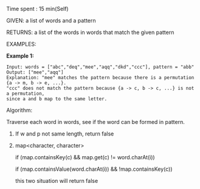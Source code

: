 Time spent :  15 min(Self)

GIVEN: a list of words and a pattern

RETURNS: a list of the words in words that match the given pattern

EXAMPLES:

**Example 1:**

```
Input: words = ["abc","deq","mee","aqq","dkd","ccc"], pattern = "abb"
Output: ["mee","aqq"]
Explanation: "mee" matches the pattern because there is a permutation {a -> m, b -> e, ...}. 
"ccc" does not match the pattern because {a -> c, b -> c, ...} is not a permutation,
since a and b map to the same letter.
```

Algorithm:

Traverse each word in words, see if the word can be formed in pattern.

1. If w and p not same length, return false

2. map<character, character>    

   if (map.containsKey(c) && map.get(c) != word.charAt(i))

   if (map.containsValue(word.charAt(i)) && !map.containsKey(c))

   this two situation will return false